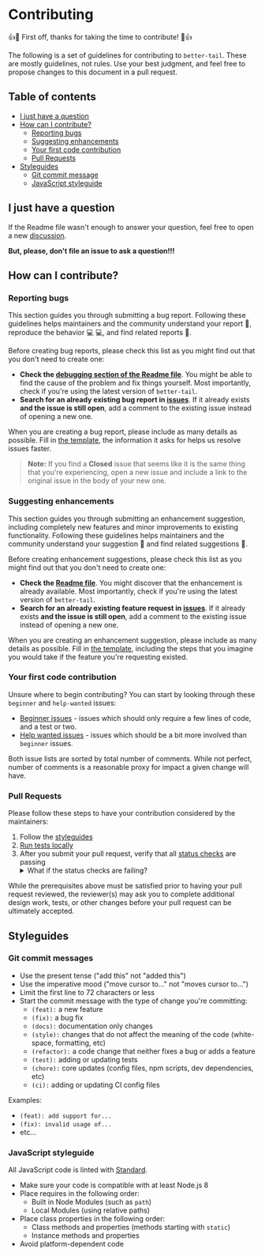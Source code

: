 # Contributing

:+1::tada: First off, thanks for taking the time to contribute! :tada::+1:

The following is a set of guidelines for contributing to `better-tail`. These are mostly guidelines, not rules. Use your best judgment, and feel free to propose changes to this document in a pull request.

## Table of contents

- [I just have a question][question]
- [How can I contribute?][how-can-i-contribute]
  - [Reporting bugs][reporting-bugs]
  - [Suggesting enhancements][suggesting-enhancements]
  - [Your first code contribution][your-first-code-contribution]
  - [Pull Requests][pull-requests]
- [Styleguides][styleguides]
  - [Git commit message][git-commit-message]
  - [JavaScript styleguide][js-styleguide]

## I just have a question

If the Readme file wasn't enough to answer your question, feel free to open a new [discussion][newdiscussion].

**But, please, don't file an issue to ask a question!!!**

## How can I contribute?

### Reporting bugs

This section guides you through submitting a bug report. Following these guidelines helps maintainers and the community understand your report :pencil:, reproduce the behavior :computer: :computer:, and find related reports :mag_right:.

Before creating bug reports, please check this list as you might find out that you don't need to create one:

* **Check the [debugging section of the Readme file][readme-debug]**. You might be able to find the cause of the problem and fix things yourself. Most importantly, check if you're using the latest version of `better-tail`.
* **Search for an already existing bug report in [issues][issues]**. If it already exists **and the issue is still open**, add a comment to the existing issue instead of opening a new one.

When you are creating a bug report, please include as many details as possible. Fill in [the template][bug-report-template], the information it asks for helps us resolve issues faster.

> **Note:** If you find a **Closed** issue that seems like it is the same thing that you're experiencing, open a new issue and include a link to the original issue in the body of your new one.

### Suggesting enhancements

This section guides you through submitting an enhancement suggestion, including completely new features and minor improvements to existing functionality. Following these guidelines helps maintainers and the community understand your suggestion :pencil: and find related suggestions :mag_right:.

Before creating enhancement suggestions, please check this list as you might find out that you don't need to create one:

* **Check the [Readme file][readme]**. You might discover that the enhancement is already available. Most importantly, check if you're using the latest version of `better-tail`.
* **Search for an already existing feature request in [issues][issues]**. If it already exists **and the issue is still open**, add a comment to the existing issue instead of opening a new one.

When you are creating an enhancement suggestion, please include as many details as possible. Fill in [the template][feature-request-template], including the steps that you imagine you would take if the feature you're requesting existed.

### Your first code contribution

Unsure where to begin contributing? You can start by looking through these `beginner` and `help-wanted` issues:

* [Beginner issues][beginner] - issues which should only require a few lines of code, and a test or two.
* [Help wanted issues][help-wanted] - issues which should be a bit more involved than `beginner` issues.

Both issue lists are sorted by total number of comments. While not perfect, number of comments is a reasonable proxy for impact a given change will have.

### Pull Requests

Please follow these steps to have your contribution considered by the maintainers:

1. Follow the [styleguides][styleguides]
2. [Run tests locally][readme-tests]
3. After you submit your pull request, verify that all [status checks][status-checks] are passing <details><summary>What if the status checks are failing?</summary>If a status check is failing, and you believe that the failure is unrelated to your change, please leave a comment on the pull request explaining why you believe the failure is unrelated. A maintainer will re-run the status check for you. If we conclude that the failure was a false positive, we will take needed actions to solve the problem.</details>

While the prerequisites above must be satisfied prior to having your pull request reviewed, the reviewer(s) may ask you to complete additional design work, tests, or other changes before your pull request can be ultimately accepted.

## Styleguides

### Git commit messages

- Use the present tense ("add this" not "added this")
- Use the imperative mood ("move cursor to..." not "moves cursor to...")
- Limit the first line to 72 characters or less
- Start the commit message with the type of change you're committing:
  - `(feat):` a new feature
  - `(fix):` a bug fix
  - `(docs):` documentation only changes
  - `(style):` changes that do not affect the meaning of the code (white-space, formatting, etc)
  - `(refactor):` a code change that neither fixes a bug or adds a feature
  - `(test):` adding or updating tests
  - `(chore):` core updates (config files, npm scripts, dev dependencies, etc)
  - `(ci):` adding or updating CI config files

Examples:
- `(feat): add support for...`
- `(fix): invalid usage of...`
- etc…

### JavaScript styleguide

All JavaScript code is linted with [Standard][standard].

* Make sure your code is compatible with at least Node.js 8
* Place requires in the following order:
    * Built in Node Modules (such as `path`)
    * Local Modules (using relative paths)
* Place class properties in the following order:
    * Class methods and properties (methods starting with `static`)
    * Instance methods and properties
* Avoid platform-dependent code

[question]: #i-just-have-a-question
[how-can-i-contribute]: #how-can-i-contribute
[reporting-bugs]: #reporting-bugs
[suggesting-enhancements]: #suggesting-enhancements
[your-first-code-contribution]: #your-first-code-contribution
[pull-requests]: #pull-requests
[styleguides]: #styleguides
[git-commit-message]: #git-commit-message
[js-styleguide]: #javascript-styleguide
[contact]: mailto:goudry.nicolas@gmail.com
[contributor-covenant-homepage]: https://www.contributor-covenant.org
[contributor-covenant-v2.0]: https://www.contributor-covenant.org/version/2/0/code_of_conduct.html
[mozilla-coc]: https://github.com/mozilla/diversity
[contributor-covenant-faq]: https://www.contributor-covenant.org/faq
[newdiscussion]: https://github.com/g-script/better-tail/discussions/new
[readme]: https://github.com/g-script/better-tail/blob/main/README.md
[readme-debug]: https://github.com/g-script/better-tail/blob/main/README.md#beetle-debugging
[readme-tests]: https://github.com/g-script/better-tail/blob/main/README.md#game_die-running-tests
[issues]: https://github.com/g-script/better-tail/issues?q=is%3Aissue+is%3Aopen
[bug-report-template]: https://github.com/g-script/better-tail/blob/main/.github/ISSUE_TEMPLATE/bug_report.md
[feature-request-template]: https://github.com/g-script/better-tail/blob/main/.github/ISSUE_TEMPLATE/feature_request.md
[beginner]: https://github.com/g-script/better-tail/issues?q=is%3Aopen+is%3Aissue+label%3A%22good+first+issue%22+sort%3Acomments-desc
[help-wanted]: https://github.com/g-script/better-tail/issues?q=is%3Aopen+is%3Aissue+label%3A%22help+wanted%22+sort%3Acomments-desc
[status-checks]: https://help.github.com/articles/about-status-checks
[standard]: https://standardjs.com
